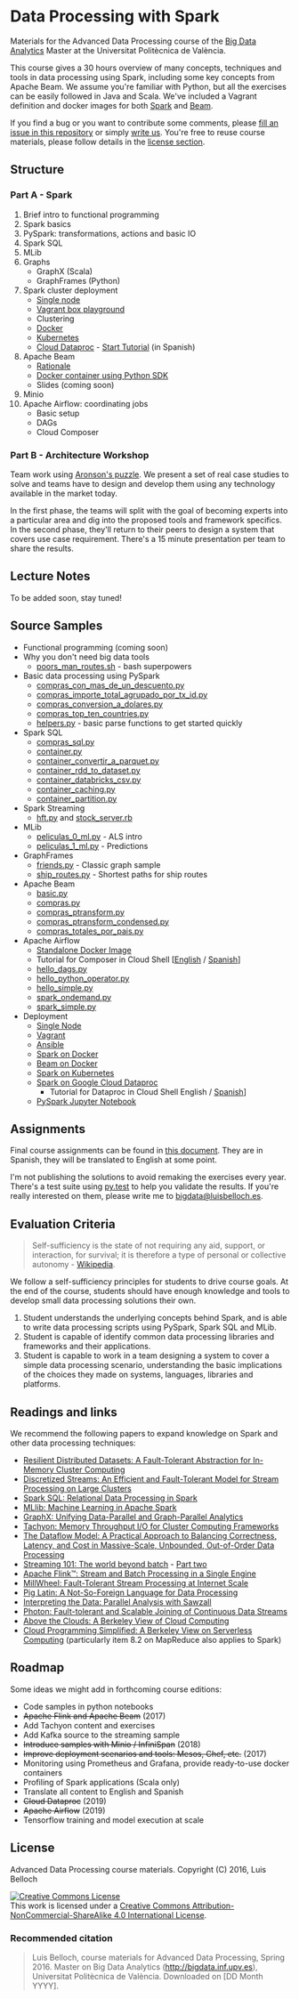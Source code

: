 # Data Processing with Spark

Materials for the Advanced Data Processing course of the [Big Data Analytics](http://bigdata.inf.upv.es) Master at the Universitat Politècnica de València.

This course gives a 30 hours overview of many concepts, techniques and tools in data processing using Spark, including some key concepts from Apache Beam. We assume you're familiar with Python, but all the exercises can be easily followed in Java and Scala. We've included a Vagrant definition and docker images for both [Spark](infra/docker/docker.md) and [Beam](infra/beam/beam.md).

If you find a bug or you want to contribute some comments, please [fill an issue in this repository](https://github.com/luisbelloch/data_processing_course/issues/new) or simply [write us](mailto:bigdata@luisbelloch.es). You're free to reuse course materials, please follow details in the [license section](#license).

## Structure

### Part A - Spark

1. Brief intro to functional programming
2. Spark basics
3. PySpark: transformations, actions and basic IO
4. Spark SQL
5. MLib
6. Graphs
    - GraphX (Scala)
    - GraphFrames (Python)
7. Spark cluster deployment
    - [Single node](infra/single-node.md)
    - [Vagrant box playground](infra/vagrant.md)
    - Clustering
    - [Docker](infra/docker/docker.md)
    - [Kubernetes](infra/kubernetes/kubernetes.md)
    - [Cloud Dataproc](infra/dataproc.md) - [Start Tutorial](https://ssh.cloud.google.com/cloudshell/open?cloudshell_git_repo=https://github.com/luisbelloch/data_processing_course.git&page=editor&cloudshell_tutorial=infra/dataproc.md) (in Spanish)
8. Apache Beam
    - [Rationale](http://www.vldb.org/pvldb/vol8/p1792-Akidau.pdf)
    - [Docker container using Python SDK](infra/beam/beam.md)
    - Slides (coming soon)
9. Minio
10. Apache Airflow: coordinating jobs
    - Basic setup
    - DAGs
    - Cloud Composer

### Part B - Architecture Workshop

Team work using [Aronson's puzzle](https://en.wikipedia.org/wiki/Jigsaw_(teaching_technique)). We present a set of real case studies to solve and teams have to design and develop them using any technology available in the market today.

In the first phase, the teams will split with the goal of becoming experts into a particular area and dig into the proposed tools and framework specifics. In the second phase, they'll return to their peers to design a system that covers use case requirement. There's a 15 minute presentation per team to share the results.

## Lecture Notes

To be added soon, stay tuned!

## Source Samples

- Functional programming (coming soon)
- Why you don't need big data tools
    - [poors_man_routes.sh](data/poors_man_routes.sh) - bash superpowers
- Basic data processing using PySpark
    - [compras_con_mas_de_un_descuento.py](spark/compras_con_mas_de_un_descuento.py)
    - [compras_importe_total_agrupado_por_tx_id.py](spark/compras_importe_total_agrupado_por_tx_id.py)
    - [compras_conversion_a_dolares.py](spark/compras_conversion_a_dolares.py)
    - [compras_top_ten_countries.py](spark/compras_top_ten_countries.py)
    - [helpers.py](spark/helpers.py) - basic parse functions to get started quickly
- Spark SQL
    - [compras_sql.py](spark/compras_sql.py)
    - [container.py](spark/container.py)
    - [container_convertir_a_parquet.py](spark/container_convertir_a_parquet.py)
    - [container_rdd_to_dataset.py](spark/container_rdd_to_dataset.py)
    - [container_databricks_csv.py](spark/container_databricks_csv.py)
    - [container_caching.py](spark/container_caching.py)
    - [container_partition.py](spark/container_partition.py)
- Spark Streaming
    - [hft.py](spark/stock_server.py) and [stock_server.rb](spark/stock_server.rb)
- MLib
    - [peliculas_0_ml.py](spark/peliculas_0_ml.py) - ALS intro
    - [peliculas_1_ml.py](spark/peliculas_1_ml.py) - Predictions
- GraphFrames
    - [friends.py](spark/friends.py) - Classic graph sample
    - [ship_routes.py](spark/ship_routes.py) - Shortest paths for ship routes
- Apache Beam
    - [basic.py](beam/basic.py)
    - [compras.py](beam/compras.py)
    - [compras_ptransform.py](beam/compras_ptransform.py)
    - [compras_ptransform_condensed.py](beam/compras_ptransform_condensed.py)
    - [compras_totales_por_pais.py](beam/compras_totales_por_pais.py)
- Apache Airflow
    - [Standalone Docker Image](https://hub.docker.com/r/luisbelloch/airflow)
    - Tutorial for Composer in Cloud Shell [[English]() / [Spanish]()]
    - [hello_dags.py](airflow/dags/hello_dags.py)
    - [hello_python_operator.py](airflow/dags/hello_python_operator.py)
    - [hello_simple.py](airflow/dags/hello_simple.py)
    - [spark_ondemand.py](airflow/dags/spark_ondemand.py)
    - [spark_simple.py](airflow/dags/spark_simple.py)
- Deployment
    - [Single Node](infra/single-node.md)
    - [Vagrant](infra/vagrant.md)
    - [Ansible](playbook.yml)
    - [Spark on Docker](infra/docker/docker.md)
    - [Beam on Docker](infra/beam/beam.md)
    - [Spark on Kubernetes](infra/kubernetes/kubernetes.md)
    - [Spark on Google Cloud Dataproc](infra/dataproc.md)
        - Tutorial for Dataproc in Cloud Shell English / [Spanish](https://ssh.cloud.google.com/cloudshell/open?cloudshell_git_repo=https://github.com/luisbelloch/data_processing_course.git&page=editor&cloudshell_tutorial=infra/dataproc.md)]
    - [PySpark Jupyter Notebook](infra/pyspark-jupyter/README.md)

## Assignments

Final course assignments can be found in [this document](assignments/README.md). They are in Spanish, they will be translated to English at some point.

I'm not publishing the solutions to avoid remaking the exercises every year. There's a test suite using [py.test](http://pytest.org) to help you validate the results. If you're really interested on them, please write me to [bigdata@luisbelloch.es](mailto:bigdata@luisbelloch.es).

## Evaluation Criteria

> Self-sufficiency is the state of not requiring any aid, support, or interaction, for survival; it is therefore a type of personal or collective autonomy -  [Wikipedia](https://en.wikipedia.org/wiki/Self-sufficiency).

We follow a self-sufficiency principles for students to drive course goals. At the end of the course, students should have enough knowledge and tools to develop small data processing solutions their own.

1. Student understands the underlying concepts behind Spark, and is able to write data processing scripts using PySpark, Spark SQL and MLib.
2. Student is capable of identify common data processing libraries and frameworks and their applications.
3. Student is capable to work in a team designing a system to cover a simple data processing scenario, understanding the basic implications of the choices they made on systems, languages, libraries and platforms.

## Readings and links

We recommend the following papers to expand knowledge on Spark and other data processing techniques:

- [Resilient Distributed Datasets: A Fault-Tolerant Abstraction for In-Memory Cluster Computing](https://www.usenix.org/system/files/conference/nsdi12/nsdi12-final138.pdf)
- [Discretized Streams: An Efficient and Fault-Tolerant Model for Stream Processing on Large Clusters](http://people.csail.mit.edu/matei/papers/2012/hotcloud_spark_streaming.pdf)
- [Spark SQL: Relational Data Processing in Spark](http://people.csail.mit.edu/matei/papers/2015/sigmod_spark_sql.pdf)
- [MLlib: Machine Learning in Apache Spark](http://www.jmlr.org/papers/volume17/15-237/15-237.pdf)
- [GraphX: Unifying Data-Parallel and Graph-Parallel Analytics](https://amplab.cs.berkeley.edu/wp-content/uploads/2014/02/graphx.pdf)
- [Tachyon: Memory Throughput I/O for Cluster Computing Frameworks](http://people.eecs.berkeley.edu/~haoyuan/papers/2013_ladis_tachyon.pdf)
- [The Dataflow Model: A Practical Approach to Balancing Correctness, Latency, and Cost in Massive-Scale, Unbounded, Out-of-Order Data Processing](http://www.vldb.org/pvldb/vol8/p1792-Akidau.pdf)
- [Streaming 101: The world beyond batch](https://www.oreilly.com/ideas/the-world-beyond-batch-streaming-101) - [Part two](https://www.oreilly.com/ideas/the-world-beyond-batch-streaming-102)
- [Apache Flink™: Stream and Batch Processing in a Single Engine](https://www.user.tu-berlin.de/asteriosk/assets/publications/flink-deb.pdf)
- [MillWheel: Fault-Tolerant Stream Processing at Internet Scale](http://research.google.com/pubs/pub41378.html)
- [Pig Latin: A Not-So-Foreign Language for Data Processing](http://infolab.stanford.edu/~olston/publications/sigmod08.pdf)
- [Interpreting the Data: Parallel Analysis with Sawzall](http://research.google.com/archive/sawzall.html)
- [Photon: Fault-tolerant and Scalable Joining of Continuous Data Streams](http://research.google.com/pubs/pub41318.html)
- [Above the Clouds: A Berkeley View of Cloud Computing](https://www2.eecs.berkeley.edu/Pubs/TechRpts/2009/EECS-2009-28.pdf)
- [Cloud Programming Simplified: A Berkeley View on Serverless Computing](https://arxiv.org/abs/1902.03383) (particularly item 8.2 on MapReduce also applies to Spark)

## Roadmap

Some ideas we might add in forthcoming course editions:

- Code samples in python notebooks
- ~~Apache Flink and Apache Beam~~ (2017)
- Add Tachyon content and exercises
- Add Kafka source to the streaming sample
- ~~Introduce samples with Minio / InfiniSpan~~ (2018)
- ~~Improve deployment scenarios and tools: Mesos, Chef, etc.~~ (2017)
- Monitoring using Prometheus and Grafana, provide ready-to-use docker containers
- Profiling of Spark applications (Scala only)
- Translate all content to English and Spanish
- ~~Cloud Dataproc~~ (2019)
- ~~Apache Airflow~~ (2019)
- Tensorflow training and model execution at scale

## License

Advanced Data Processing course materials.
Copyright (C) 2016, Luis Belloch

<a rel="license" href="http://creativecommons.org/licenses/by-nc-sa/4.0/"><img alt="Creative Commons License" style="border-width:0" src="https://i.creativecommons.org/l/by-nc-sa/4.0/88x31.png" /></a><br />This work is licensed under a <a rel="license" href="http://creativecommons.org/licenses/by-nc-sa/4.0/">Creative Commons Attribution-NonCommercial-ShareAlike 4.0 International License</a>.

### Recommended citation

> Luis Belloch, course materials for Advanced Data Processing, Spring 2016. Master on Big Data Analytics (http://bigdata.inf.upv.es), Universitat Politècnica de València. Downloaded on [DD Month YYYY].


